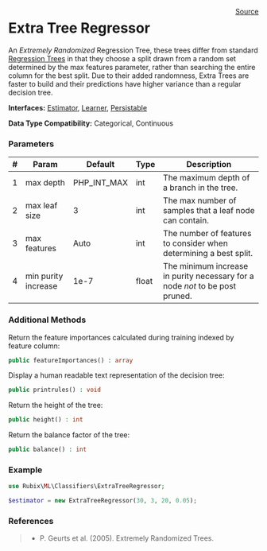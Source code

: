 <span style="float:right;"><a href="https://github.com/RubixML/RubixML/blob/master/src/Regressors/ExtraTreeRegressor.php">Source</a></span>

# Extra Tree Regressor
An *Extremely Randomized* Regression Tree, these trees differ from standard [Regression Trees](regression-tree.md) in that they choose a split drawn from a random set determined by the max features parameter, rather than searching the entire column for the best split. Due to their added randomness, Extra Trees are faster to build and their predictions have higher variance than a regular decision tree.

**Interfaces:** [Estimator](../estimator.md), [Learner](../learner.md), [Persistable](../persistable.md)

**Data Type Compatibility:** Categorical, Continuous

### Parameters
| # | Param | Default | Type | Description |
|---|---|---|---|---|
| 1 | max depth | PHP_INT_MAX | int | The maximum depth of a branch in the tree. |
| 2 | max leaf size | 3 | int | The max number of samples that a leaf node can contain. |
| 3 | max features | Auto | int | The number of features to consider when determining a best split. |
| 4 | min purity increase | 1e-7 | float | The minimum increase in purity necessary for a node *not* to be post pruned. |

### Additional Methods
Return the feature importances calculated during training indexed by feature column:
```php
public featureImportances() : array
```

Display a human readable text representation of the decision tree:
```php
public printrules() : void
```

Return the height of the tree:
```php
public height() : int
```

Return the balance factor of the tree:
```php
public balance() : int
```

### Example
```php
use Rubix\ML\Classifiers\ExtraTreeRegressor;

$estimator = new ExtraTreeRegressor(30, 3, 20, 0.05);
```

### References
>- P. Geurts et al. (2005). Extremely Randomized Trees.